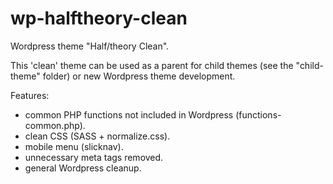 # wp-halftheory-clean
Wordpress theme "Half/theory Clean".

This 'clean' theme can be used as a parent for child themes (see the "child-theme" folder) or new Wordpress theme development.

Features:
- common PHP functions not included in Wordpress (functions-common.php).
- clean CSS (SASS + normalize.css).
- mobile menu (slicknav).
- unnecessary meta tags removed.
- general Wordpress cleanup.

